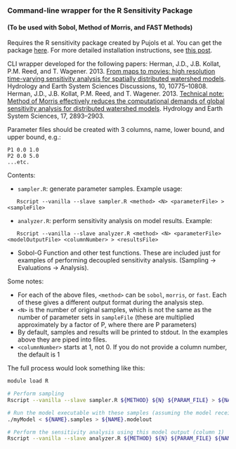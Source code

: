 ### Command-line wrapper for the R Sensitivity Package
#### (To be used with Sobol, Method of Morris, and FAST Methods)

Requires the R sensitivity package created by Pujols et al. You can get the package [here](http://cran.r-project.org/web/packages/sensitivity/index.html). For more detailed installation instructions, see [this post](http://waterprogramming.wordpress.com/2012/09/19/starting-out-with-the-r-sensitivity-package/).

CLI wrapper developed for the following papers:
Herman, J.D., J.B. Kollat, P.M. Reed, and T. Wagener. 2013. [From maps to movies: high resolution time-varying sensitivity analysis for spatially distributed watershed models](http://www.hydrol-earth-syst-sci-discuss.net/10/10775/2013/hessd-10-10775-2013.html). Hydrology and Earth System Sciences Discussions, 10, 10775–10808.
Herman, J.D., J.B. Kollat, P.M. Reed, and T. Wagener. 2013. [Technical note: Method of Morris effectively reduces the computational demands of global sensitivity analysis for distributed watershed models](http://www.hydrol-earth-syst-sci.net/17/2893/2013/hess-17-2893-2013.html). Hydrology and Earth System Sciences, 17, 2893–2903.

Parameter files should be created with 3 columns, name, lower bound, and upper bound, e.g.:
```
P1 0.0 1.0
P2 0.0 5.0
...etc.
```

Contents: 

* `sampler.R`: generate parameter samples. Example usage:
```
   Rscript --vanilla --slave sampler.R <method> <N> <parameterFile> > <sampleFile>
```

* `analyzer.R`: perform sensitivity analysis on model results. Example:
```
   Rscript --vanilla --slave analyzer.R <method> <N> <parameterFile> <modelOutputFile> <columnNumber> > <resultsFile>
```
   
* Sobol-G Function and other test functions. These are included just for examples of performing decoupled sensitivity analysis. (Sampling -> Evaluations -> Analysis).
   
Some notes:
* For each of the above files, `<method>` can be `sobol`, `morris`, or `fast`. Each of these gives a different output format during the analysis step.
* `<N>` is the number of original samples, which is not the same as the number of parameter sets in `sampleFile` (these are multiplied approximately by a factor of P, where there are P parameters)
* By default, samples and results will be printed to stdout. In the examples above they are piped into files.
* `<columnNumber>` starts at 1, not 0. If you do not provide a column number, the default is 1
   
The full process would look something like this:
```bash
module load R

# Perform sampling
Rscript --vanilla --slave sampler.R ${METHOD} ${N} ${PARAM_FILE} > ${NAME}.samples

# Run the model executable with these samples (assuming the model receives parameters over stdin and prints output to stdout, your mileage may vary).
./myModel < ${NAME}.samples > ${NAME}.modelout

# Perform the sensitivity analysis using this model output (column 1)
Rscript --vanilla --slave analyzer.R ${METHOD} ${N} ${PARAM_FILE} ${NAME}.modelout 1 > ${NAME}.results
```
